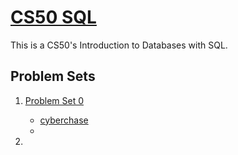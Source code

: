 # [CS50 SQL](https://cs50.harvard.edu/sql/2024/)

This is a CS50's Introduction to Databases with SQL.

## Problem Sets

1. [Problem Set 0](https://cs50.harvard.edu/sql/2024/psets/0/)

    - [cyberchase](P0/cyberchase)
    - 

2. 
